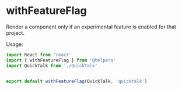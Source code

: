 # withFeatureFlag

Render a component only if an experimental feature is enabled for that project.

Usage:
```js
import React from 'react'
import { withFeatureFlag } from '@helpers'
import QuickTalk from './QuickTalk'


export default withFeatureFlag(QuickTalk, 'quicktalk')
```

